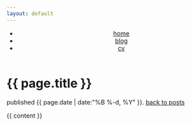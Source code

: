 ```yaml
---
layout: default
---
```

<header>
    <nav>
        <ul>
            <li><a href="/">home</a></li>
            <li><a href="/blog.html" class="active">blog</a></li>
            <li><a href="/assets/kian-faizi-cv.pdf">cv</a></li>
        </ul>
    </nav>
</header>

<h1>{{ page.title }}</h1>

<p id="post-metadata">published {{ page.date | date:"%B %-d, %Y" }}. <a href="/blog.html">back to posts</a></p>

{{ content }}


